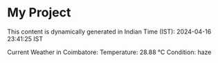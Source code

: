 # My Project

This content is dynamically generated in Indian Time (IST): 2024-04-16 23:41:25 IST


Current Weather in Coimbatore:
Temperature: 28.88 °C
Condition: haze
